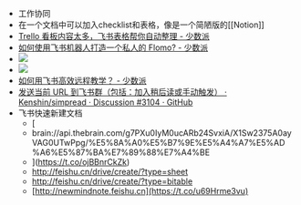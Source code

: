 - 工作协同
- 在一个文档中可以加入checklist和表格，像是一个简陋版的[[Notion]]
- [Trello 看板内容太多，飞书表格帮你自动整理 - 少数派](https://sspai.com/post/58489)
- [如何使用飞书机器人打造一个私人的 Flomo? - 少数派](https://sspai.com/post/72273)
- ![](https://firebasestorage.googleapis.com/v0/b/firescript-577a2.appspot.com/o/imgs%2Fapp%2Fxinyiheng%2FFjdWupFg3f.jpg?alt=media&token=d53a252b-a580-4796-8ce7-b5a94b883614)
- ![](https://firebasestorage.googleapis.com/v0/b/firescript-577a2.appspot.com/o/imgs%2Fapp%2Fxinyiheng%2FxUHr7TdEpl.jpg?alt=media&token=29f32e93-5e55-4f1a-9387-14e1b1d3454a)
- [如何用飞书高效远程教学？ - 少数派](https://sspai.com/post/73606)
- [发送当前 URL 到飞书群（包括：加入稍后读或手动触发） · Kenshin/simpread · Discussion #3104 · GitHub](https://github.com/Kenshin/simpread/discussions/3104)
- 飞书快速新建文档
    - [
    - brain://api.thebrain.com/g7PXu0IyM0ucARb24SvxiA/X1Sw2375A0ayVAG0UTwPpg/%E5%8A%A0%E5%B7%9E%E5%A4%A7%E5%AD%A6%E5%87%BA%E7%89%88%E7%A4%BE
    - ](https://t.co/ojBBnrCkZk)
    - http://feishu.cn/drive/create/?type=sheet
    - http://feishu.cn/drive/create/?type=bitable
    - [http://newmindnote.feishu.cn](https://t.co/u69Hrme3vu)
